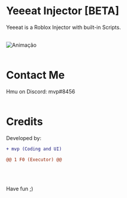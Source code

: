 # Yeeeat Injector [BETA]

Yeeeat is a Roblox Injector with built-in Scripts. <br> <br>



![Animação](https://user-images.githubusercontent.com/65049490/186169544-a15a9f62-f2e9-41f4-8cd7-734699d29ae9.gif)
<br>
<br>

# Contact Me
Hmu on Discord:
mvp#8456
<br>
<br>
# Credits

Developed by:
```diff 
+ mvp (Coding and UI)
```
```diff 
@@ 1 F0 (Executor) @@
```
<br>
<br>

Have fun ;)
